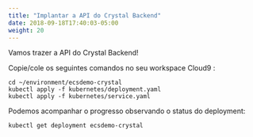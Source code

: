 ```yaml
---
title: "Implantar a API do Crystal Backend"
date: 2018-09-18T17:40:03-05:00
weight: 20
---
```


Vamos trazer a API do Crystal Backend!

Copie/cole os seguintes comandos no seu workspace Cloud9 :

```
cd ~/environment/ecsdemo-crystal
kubectl apply -f kubernetes/deployment.yaml
kubectl apply -f kubernetes/service.yaml
```

Podemos acompanhar o progresso observando o status do deployment:
```
kubectl get deployment ecsdemo-crystal
```
